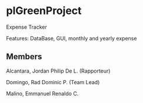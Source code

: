 # plGreenProject

Expense Tracker

Features: DataBase, GUI, monthly and yearly expense

## Members
Alcantara, Jordan Philip De L. (Rapporteur)

Domingo, Rad Dominic P. (Team Lead)

Malino, Emmanuel Renaldo C.
